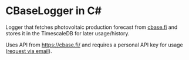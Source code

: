 # CBaseLogger in C#

Logger that fetches photovoltaic production forecast from [cbase.fi](https://cbase.fi/api/pvfcst) and stores it in the TimescaleDB for later usage/history.

Uses API from https://cbase.fi/ and requires a personal API key for usage ([request via email](https://cbase.fi/#contact)).
